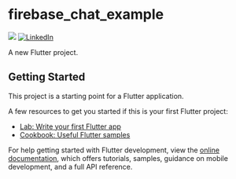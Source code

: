 # firebase_chat_example



<img src="https://img.shields.io/badge/LinkedIn-0077B5?style=for-the-badge&logo=linkedin&logoColor=white&link=https%3A%2F%2Fwww.linkedin.com%2Fin%2Fcan-kankaya-738518158%2F" />

<a href="https://www.linkedin.com/in/can-kankaya-738518158/">
  <img src="https://img.shields.io/badge/LinkedIn-0077B5?style=for-the-badge&logo=linkedin&logoColor=white" alt="LinkedIn" />
</a>

A new Flutter project.

## Getting Started

This project is a starting point for a Flutter application.

A few resources to get you started if this is your first Flutter project:

- [Lab: Write your first Flutter app](https://docs.flutter.dev/get-started/codelab)
- [Cookbook: Useful Flutter samples](https://docs.flutter.dev/cookbook)

For help getting started with Flutter development, view the
[online documentation](https://docs.flutter.dev/), which offers tutorials,
samples, guidance on mobile development, and a full API reference.
